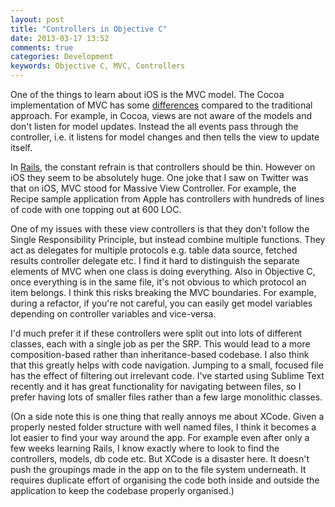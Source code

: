 ```yaml
---
layout: post
title: "Controllers in Objective C"
date: 2013-03-17 13:52
comments: true
categories: Development
keywords: Objective C, MVC, Controllers
---
```


One of the things to learn about iOS is the MVC model. The Cocoa implementation of MVC has some [differences][] compared to the traditional approach. For example, in Cocoa, views are not aware of the models and don't listen for model updates. Instead the all events pass through the controller, i.e. it listens for model changes and then tells the view to update itself.

In [Rails][], the constant refrain is that controllers should be thin. However on iOS they seem to be absolutely huge. One joke that I saw on Twitter was that on iOS, MVC stood for Massive View Controller. For example, the Recipe sample application from Apple has controllers with hundreds of lines of code with one topping out at 600 LOC.

One of my issues with these view controllers is that they don't follow the Single Responsibility Principle, but instead combine multiple functions. They act as delegates for multiple protocols e.g. table data source, fetched results controller delegate etc. I find it hard to distinguish the separate elements of MVC when one class is doing everything. Also in Objective C, once everything is in the same file, it's not obvious to which protocol an item belongs. I think this risks breaking the MVC boundaries. For example, during a refactor, if you're not careful, you can easily get model variables depending on controller variables and vice-versa.

I'd much prefer it if these controllers were split out into lots of different classes, each with a single job as per the SRP. This would lead to a more composition-based rather than inheritance-based codebase. I also think that this greatly helps with code navigation. Jumping to a small, focused file has the effect of filtering out irrelevant code. I've started using Sublime Text recently and it has great functionality for navigating between files, so I prefer having lots of smaller files rather than a few large monolithic classes.

(On a side note this is one thing that really annoys me about XCode. Given a properly nested folder structure with well named files, I think it becomes a lot easier to find your way around the app. For example even after only a few weeks learning Rails, I know exactly where to look to find the controllers, models, db code etc. But XCode is a disaster here. It doesn't push the groupings made in the app on to the file system underneath. It requires duplicate effort of organising the code both inside and outside the application to keep the codebase properly organised.)

[differences]: http://developer.apple.com/library/ios/documentation/general/conceptual/CocoaEncyclopedia/Model-View-Controller/Model-View-Controller.html#//apple_ref/doc/uid/TP40010810-CH14-SW9
[Rails]: http://rubyonrails.org/

